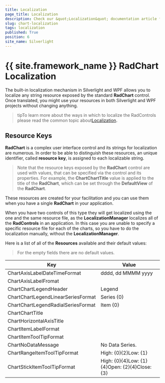 ```yaml
---
title: Localization
page_title: Localization
description: Check our &quot;Localization&quot; documentation article for the RadChart {{ site.framework_name }} control.
slug: chart-localization
tags: localization
published: True
position: 6
site_name: Silverlight
---
```


# {{ site.framework_name }} RadChart Localization


The built-in localization mechanism in Silverlight and WPF allows you to localize any string resource exposed by the standard __RadChart__ control. Once translated, you might use your resources in both Silverlight and WPF projects without changing anything.

>tipTo learn more about the ways in which to localize the RadControls please read the common topic about[Localization](http://www.telerik.com/help/silverlight/common-localization.html)__.__

## Resource Keys

__RadChart__ is a complex user interface control and its strings for localization are numerous. In order to be able to distinguish these resources, an unique identifier, called __resource key__, is assigned to each localizable string.

>Note that the resource keys exposed by the __RadChart__ control are used with values, that can be specified via the control and its properties. For example, the __ChartChartTitle__ value is applied to the title of the __RadChart__, which can be set through the __DefaultView__ of the __RadChart__. 

These resources are created for your facilitation and you can use them when you have a single __RadChart__ in your application.

When you have two controls of this type they will get localized using the one and the same resource file, as the __LocalizationManager__ localizes all of the __RadControls__ in an application. In this case you are unable to specify a specific resource file for each of the charts, so you have to do the localization manually, without the __LocalizationManager__.

Here is a list of all of the __Resources__ available and their default values:

>For the empty fields there are no default values.


|Key|Value|
|---|---|
|ChartAxisLabelDateTimeFormat|dddd, dd MMMM yyyy
|ChartAxisLabelFromat
|ChartChartLegendHeader|Legend
|ChartChartLegendLinearSeriesFormat|Series {0}
|ChartChartLegendRadialSeriesFormat|Item {0}
|ChartChartTitle
|ChartHorizontalAxisTitle
|ChartItemLabelFormat
|ChartItemToolTipFormat
|ChartNoDataMessage|No Data Series.
|ChartRangeItemToolTipFormat|High: {0}{2}Low: {1}
|ChartStickItemToolTipFormat|High: {0}{4}Low: {1}{4}Open: {2}{4}Close: {3}


